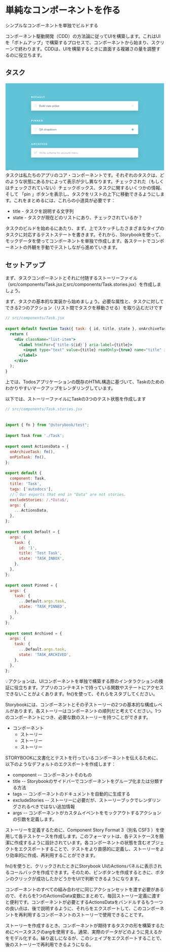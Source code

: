 # 単純なコンポーネントを作る
シンプルなコンポーネントを単独でビルドする

コンポーネント駆動開発（CDD）の方法論に従ってUIを構築します。これはUIを「ボトムアップ」で構築するプロセスで、コンポーネントから始まり、スクリーンで終わります。CDDは、UIを構築するときに直面する複雑さの量を調整するのに役立ちます。

## タスク
![alt text](../images/image2.png)
タスクは私たちのアプリのコア・コンポーネントです。それぞれのタスクは、どのような状態にあるかによって表示が少し異なります。チェックされた（もしくはチェックされていない）チェックボックス、タスクに関するいくつかの情報、そして 「pin 」ボタンを表示し、タスクをリストの上下に移動できるようにします。これをまとめるには、これらの小道具が必要です：

* title - タスクを説明する文字列
* state - タスクが現在どのリストにあり、チェックされているか？

タスクのビルドを始めるにあたり、まず、上でスケッチしたさまざまなタイプのタスクに対応するテストステートを書きます。それから、Storybookを使って、モックデータを使ってコンポーネントを単独で作成します。各ステートでコンポーネントの外観を手動でテストしながら進めていきます。

## セットアップ
まず、タスクコンポーネントとそれに付随するストーリーファイル（src/components/Task.jsxとsrc/components/Task.stories.jsx）を作成しましょう。

まず、タスクの基本的な実装から始めましょう。必要な属性と、タスクに対してできる2つのアクション（リスト間でタスクを移動させる）を取り込むだけです

```jsx
// src/components/Task.jsx

export default function Task({ task: { id, title, state }, onArchiveTask, onPinTask }) {
  return (
    <div className="list-item">
      <label htmlFor={`title-${id}`} aria-label={title}>
        <input type="text" value={title} readOnly={true} name="title" id={`title-${id}`} />
      </label>
    </div>
  );
}
```

上では、Todosアプリケーションの既存のHTML構造に基づいて、Taskのためのわかりやすいマークアップをレンダリングしています。

以下では、ストーリーファイルにTaskの3つのテスト状態を作成します

```jsx
// src/components/Task.stories.jsx


import { fn } from "@storybook/test";

import Task from './Task';

export const ActionsData = {
  onArchiveTask: fn(),
  onPinTask: fn(),
};

export default {
  component: Task,
  title: 'Task',
  tags: ['autodocs'],
  //👇 Our exports that end in "Data" are not stories.
  excludeStories: /.*Data$/,
  args: {
    ...ActionsData,
  },
};

export const Default = {
  args: {
    task: {
      id: '1',
      title: 'Test Task',
      state: 'TASK_INBOX',
    },
  },
};

export const Pinned = {
  args: {
    task: {
      ...Default.args.task,
      state: 'TASK_PINNED',
    },
  },
};

export const Archived = {
  args: {
    task: {
      ...Default.args.task,
      state: 'TASK_ARCHIVED',
    },
  },
};
```

💡アクションは、UIコンポーネントを単独で構築する際のインタラクションの検証に役立ちます。アプリのコンテキストで持っている関数やステートにアクセスできないことがよくあります。fn()を使って、それらをスタブしてください。

Storybookには、コンポーネントとその子ストーリーの2つの基本的な構成レベルがあります。各ストーリーはコンポーネントの順列だと考えてください。1つのコンポーネントにつき、必要な数のストーリーを持つことができます。

* コンポーネント
  * ストーリー
  * ストーリー
  * ストーリー

STORYBOOKに文書化とテストを行っているコンポーネントを伝えるために、以下のようなデフォルトのエクスポートを作成します：

* component -- コンポーネントそのもの
* title -- Storybookのサイドバーでコンポーネントをグループ化または分類する方法
* tags -- コンポーネントのドキュメントを自動的に生成する
* excludeStories -- ストーリーに必要だが、ストーリーブックでレンダリングされるべきではない追加情報
* args -- コンポーネントがカスタムイベントをモックアウトするアクションの引数を定義します。

ストーリーを定義するために、Component Story Format 3（別名 CSF3 ）を使用して各テストケースを作成します。このフォーマットは、各テストケースを簡潔に作成するように設計されています。各コンポーネントの状態を含むオブジェクトをエクスポートすることで、テストをより直感的に定義し、ストーリーをより効率的に作成、再利用することができます。

fn()を使うと、クリックされたときにStorybook UIのActionsパネルに表示されるコールバックを作成できます。そのため、ピンボタンを作成するときに、ボタンのクリックが成功したかどうかをUIで判断できるようになります。

コンポーネントのすべての組み合わせに同じアクションセットを渡す必要があるので、それらを1つのActionsData変数にまとめて、毎回ストーリー定義に渡すと便利です。コンポーネントが必要とするActionsDataをバンドルするもう一つの良い点は、後で説明するように、それらをエクスポートして、このコンポーネントを再利用するコンポーネントのストーリーで使用できることです。

ストーリーを作成するとき、コンポーネントが期待するタスクの形を構築するためにベースタスクのargを使用する。通常、実際のデータがどのように見えるかをモデル化する。繰り返しになるが、このシェイプをエクスポートすることで、後のストーリーで再利用できるようになる。

